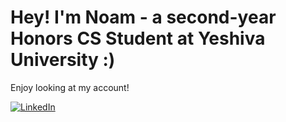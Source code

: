 # Hey! I'm Noam - a second-year Honors CS Student at Yeshiva University :)

Enjoy looking at my account!

[![LinkedIn](https://img.shields.io/badge/LinkedIn-0077B5?style=for-the-badge&logo=linkedin&logoColor=white)](https://www.linkedin.com/in/noam-ben-simon)
